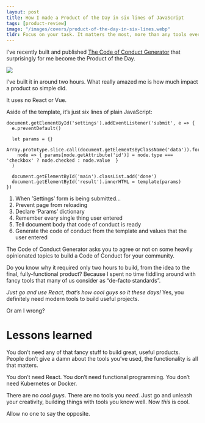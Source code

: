 ```yaml
---
layout: post
title: How I made a Product of the Day in six lines of JavaScript
tags: [product-review]
image: "/images/covers/product-of-the-day-in-six-lines.webp"
tldr: Focus on your task. It matters the most, more than any tools ever will.
---
```


I’ve recently built and published [The Code of Conduct Generator](https://www.producthunt.com/posts/the-code-of-conduct-generator) that surprisingly for me become the Product of the Day.

![](/blog/images/content/yHfSbD9.jpg)

I’ve built it in around two hours. What really amazed me is how much impact a product so simple did.

It uses no React or Vue.

Aside of the template, it’s just six lines of plain JavaScript:

```
document.getElementById('settings').addEventListener('submit', e => {
  e.preventDefault()

  let params = {}
  Array.prototype.slice.call(document.getElementsByClassName('data')).forEach(
    node => { params[node.getAttribute('id')] = node.type === 'checkbox' ? node.checked : node.value  }
  )

  document.getElementById('main').classList.add('done')
  document.getElementById('result').innerHTML = template(params)
})
```

1. When ’Settings’ form is being submitted…
2. Prevent page from reloading
3. Declare ‘Params’ dictionary
4. Remember every single thing user entered
5. Tell document body that code of conduct is ready
6. Generate the code of conduct from the template and values that the user entered

The Code of Conduct Generator asks you to agree or not on some heavily opinionated topics to build a Code of Conduct for your community.

Do you know why it required only two hours to build, from the idea to the final, fully-functional product? Because I spent no time fiddling around with fancy tools that many of us consider as “de-facto standards”.

_Just go and use React, that’s how cool guys so it these days!_ Yes, you definitely need modern tools to build useful projects.

Or am I wrong?

# Lessons learned

You don’t need any of that fancy stuff to build great, useful products. People don’t give a damn about the tools you’ve used, the functionality is all that matters.

You don’t need React. You don’t need functional programming. You don’t need Kubernetes or Docker.

There are no _cool guys_. There are no tools you _need_. Just go and unleash your creativity, building things with tools you know well. Now _this_ is cool.

Allow no one to say the opposite.
